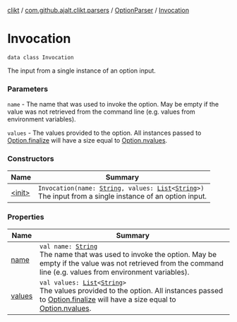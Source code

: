 [clikt](../../../index.md) / [com.github.ajalt.clikt.parsers](../../index.md) / [OptionParser](../index.md) / [Invocation](./index.md)

# Invocation

`data class Invocation`

The input from a single instance of an option input.

### Parameters

`name` - The name that was used to invoke the option. May be empty if the value was not retrieved
from the command line (e.g. values from environment variables).

`values` - The values provided to the option. All instances passed to [Option.finalize](../../../com.github.ajalt.clikt.parameters.options/-option/finalize.md)
will have a size equal to [Option.nvalues](../../../com.github.ajalt.clikt.parameters.options/-option/nvalues.md).

### Constructors

| Name | Summary |
|---|---|
| [&lt;init&gt;](-init-.md) | `Invocation(name: `[`String`](https://kotlinlang.org/api/latest/jvm/stdlib/kotlin/-string/index.html)`, values: `[`List`](https://kotlinlang.org/api/latest/jvm/stdlib/kotlin.collections/-list/index.html)`<`[`String`](https://kotlinlang.org/api/latest/jvm/stdlib/kotlin/-string/index.html)`>)`<br>The input from a single instance of an option input. |

### Properties

| Name | Summary |
|---|---|
| [name](name.md) | `val name: `[`String`](https://kotlinlang.org/api/latest/jvm/stdlib/kotlin/-string/index.html)<br>The name that was used to invoke the option. May be empty if the value was not retrieved from the command line (e.g. values from environment variables). |
| [values](values.md) | `val values: `[`List`](https://kotlinlang.org/api/latest/jvm/stdlib/kotlin.collections/-list/index.html)`<`[`String`](https://kotlinlang.org/api/latest/jvm/stdlib/kotlin/-string/index.html)`>`<br>The values provided to the option. All instances passed to [Option.finalize](../../../com.github.ajalt.clikt.parameters.options/-option/finalize.md) will have a size equal to [Option.nvalues](../../../com.github.ajalt.clikt.parameters.options/-option/nvalues.md). |
